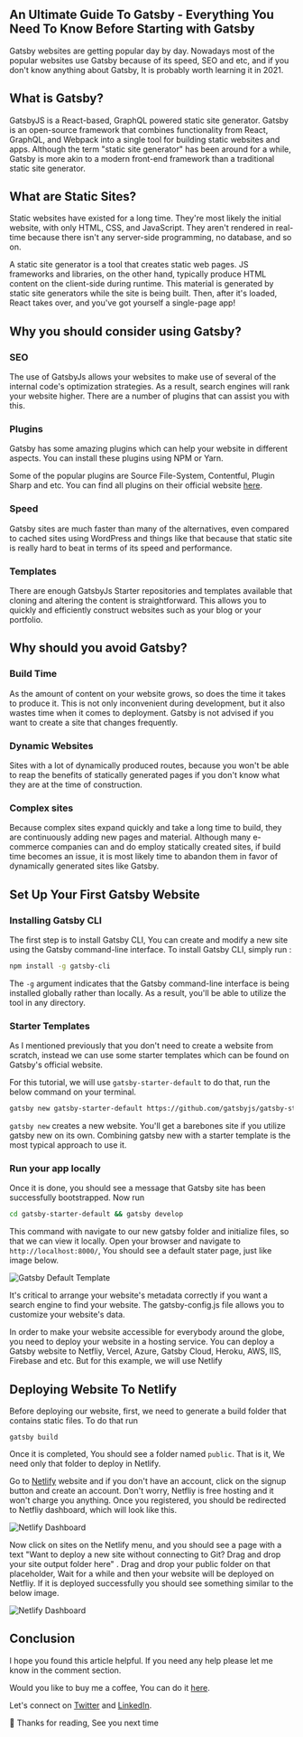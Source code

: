 ## An Ultimate Guide To Gatsby - Everything You Need To Know Before Starting with Gatsby

Gatsby websites are getting popular day by day. Nowadays most of the popular websites use Gatsby because of its speed, SEO and etc, and if you don't know anything about Gatsby, It is probably worth learning it in 2021. 

## What is Gatsby?

GatsbyJS is a React-based, GraphQL powered static site generator. Gatsby is an open-source framework that combines functionality from React, GraphQL, and Webpack into a single tool for building static websites and apps. Although the term "static site generator" has been around for a while, Gatsby is more akin to a modern front-end framework than a traditional static site generator.

## What are Static Sites?

Static websites have existed for a long time. They're most likely the initial website, with only HTML, CSS, and JavaScript. They aren't rendered in real-time because there isn't any server-side programming, no database, and so on.

A static site generator is a tool that creates static web pages. JS frameworks and libraries, on the other hand, typically produce HTML content on the client-side during runtime. This material is generated by static site generators while the site is being built. Then, after it's loaded, React takes over, and you've got yourself a single-page app!

## Why you should consider using Gatsby?

### SEO

The use of GatsbyJs allows your websites to make use of several of the internal code's optimization strategies. As a result, search engines will rank your website higher. There are a number of plugins that can assist you with this.

### Plugins

Gatsby has some amazing plugins which can help your website in different aspects. You can install these plugins using NPM or Yarn. 

Some of the popular plugins are Source File-System, Contentful, Plugin Sharp and etc. You can find all plugins on their official website [here](https://www.gatsbyjs.com/plugins).

### Speed

Gatsby sites are much faster than many of the alternatives, even compared to cached sites using WordPress and things like that because that static site is really hard to beat in terms of its speed and performance.

### Templates

There are enough GatsbyJs Starter repositories and templates available that cloning and altering the content is straightforward. This allows you to quickly and efficiently construct websites such as your blog or your portfolio.

## Why should you avoid Gatsby?

### Build Time

As the amount of content on your website grows, so does the time it takes to produce it. This is not only inconvenient during development, but it also wastes time when it comes to deployment. Gatsby is not advised if you want to create a site that changes frequently.

### Dynamic Websites

Sites with a lot of dynamically produced routes, because you won't be able to reap the benefits of statically generated pages if you don't know what they are at the time of construction.

### Complex sites

Because complex sites expand quickly and take a long time to build, they are continuously adding new pages and material. Although many e-commerce companies can and do employ statically created sites, if build time becomes an issue, it is most likely time to abandon them in favor of dynamically generated sites like Gatsby.

## Set Up Your First Gatsby Website

### Installing Gatsby CLI

The first step is to install Gatsby CLI, You can create and modify a new site using the Gatsby command-line interface. To install Gatsby CLI, simply run : 

```bash
npm install -g gatsby-cli
```

The `-g` argument indicates that the Gatsby command-line interface is being installed globally rather than locally. As a result, you'll be able to utilize the tool in any directory.

### Starter Templates

As I mentioned previously that you don't need to create a website from scratch, instead we can use some starter templates which can be found on Gatsby's official website. 

For this tutorial, we will use `gatsby-starter-default` to do that, run the below command on your terminal. 

```bash
gatsby new gatsby-starter-default https://github.com/gatsbyjs/gatsby-starter-default
```

`gatsby new` creates a new website. You'll get a barebones site if you utilize gatsby new on its own. Combining gatsby new with a starter template is the most typical approach to use it.

### Run your app locally

Once it is done, you should see a message that Gatsby site has been successfully bootstrapped. Now run 

```bash
cd gatsby-starter-default && gatsby develop
```

This command with navigate to our new gatsby folder and initialize files, so that we can view it locally. Open your browser and navigate to `http://localhost:8000/`, You should see a default stater page, just like image below.

![Gatsby Default Template](https://cdn.hashnode.com/res/hashnode/image/upload/v1630556437929/UvPkbP0MT.png?auto=compress)

It's critical to arrange your website's metadata correctly if you want a search engine to find your website. The gatsby-config.js file allows you to customize your website's data.

In order to make your website accessible for everybody around the globe, you need to deploy your website in a hosting service. You can deploy a Gatsby website to Netfliy, Vercel, Azure, Gatsby Cloud, Heroku, AWS, IIS, Firebase and etc. But for this example, we will use Netlify

## Deploying Website To Netlify

Before deploying our website, first, we need to generate a build folder that contains static files. To do that run 

```shell
gatsby build
```

Once it is completed, You should see a folder named `public`. That is it, We need only that folder to deploy in Netlify.

Go to [Netlify](https://www.netlify.com/) website and if you don't have an account, click on the signup button and create an account. Don't worry, Netfliy is free hosting and it won't charge you anything. Once you registered, you should be redirected to Netfliy dashboard, which will look like this. 

![Netlify Dashboard](https://cdn.hashnode.com/res/hashnode/image/upload/v1630557032763/BJR3s93Hq.png?auto=compress)

Now click on sites on the Netlify menu, and you should see a page with a text "Want to deploy a new site without connecting to Git? Drag and drop your site output folder here" . Drag and drop your public folder on that placeholder, Wait for a while and then your website will be deployed on Netfliy.  If it is deployed successfully you should see something similar to the below image. 

![Netlify Dashboard](https://cdn.hashnode.com/res/hashnode/image/upload/v1630557480458/c6_KmJUyK.png?auto=compress)

## Conclusion 

I hope you found this article helpful. If you need any help please let me know in the comment section. 

Would you like to buy me a coffee, You can do it [here](https://www.buymeacoffee.com/suhailkakar).

Let's connect on  [Twitter](https://twitter.com/suhailkakar)  and  [LinkedIn](https://www.linkedin.com/in/suhailkakar/). 

👋 Thanks for reading, See you next time

